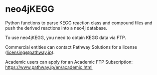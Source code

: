 # neo4jKEGG
Python functions to parse KEGG reaction class and compound files and push the derived reactions into a neo4j database.  

To use neo4jKEGG, you need to obtain KEGG data via FTP.

Commercial entities can contact Pathway Solutions for a license (licensing@pathway.jp).

Academic users can apply for an Academic FTP Subscription: https://www.pathway.jp/en/academic.html
